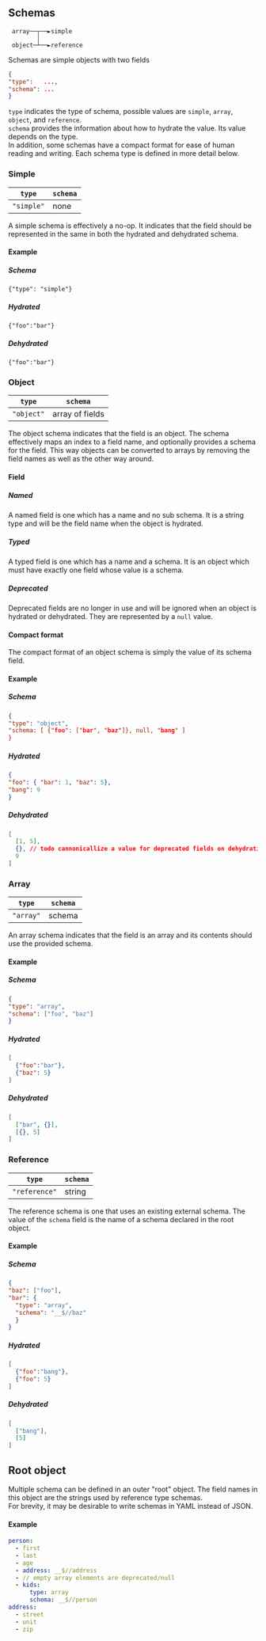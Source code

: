 
## Schemas

```
 array──┬──►simple
        │
 object─┴──►reference
```

Schemas are simple objects with two fields

```json
{
"type":   ...,
"schema": ...
}
```

`type` indicates the type of schema, possible values are `simple`, `array`, `object`, and `reference`.  
`schema` provides the information about how to hydrate the value. Its value depends on the type.  
In addition, some schemas have a compact format for ease of human reading and writing. 
Each schema type is defined in more detail below.

### Simple

| `type`     | `schema` |
| ---------- | -------- |
| `"simple"` | none     |

A simple schema is effectively a no-op. It indicates that the field should be represented in the same in both the hydrated and dehydrated schema.

#### Example

##### Schema
`{"type": "simple"}`
##### Hydrated
`{"foo":"bar"}`
##### Dehydrated
`{"foo":"bar"}`

### Object

| `type`     | `schema` |
| ---------- | -------- |
| `"object"` | array of fields |

The object schema indicates that the field is an object. The schema effectively maps an index to a field name, and optionally provides a schema for the field. This way objects can be converted to arrays by removing the field names as well as the other way around.

#### Field

##### Named

A named field is one which has a name and no sub schema. It is a string type and will be the field name when the object is hydrated.

##### Typed

A typed field is one which has a name and a schema. It is an object which must have exactly one field whose value is a schema.

##### Deprecated

Deprecated fields are no longer in use and will be ignored when an object is hydrated or dehydrated. They are represented by a `null` value.

#### Compact format

The compact format of an object schema is simply the value of its schema field.

#### Example

##### Schema
```json
{
"type": "object",
"schema: [ {"foo": ["bar", "baz"]}, null, "bang" ]
}
```
##### Hydrated
```json
{
"foo": { "bar": 1, "baz": 5},
"bang": 9
}
```
##### Dehydrated

```json
[
  [1, 5],
  {}, // todo cannonicallize a value for deprecated fields on dehydration?
  9
]
```

### Array

| `type`     | `schema` |
| ---------- | -------- |
| `"array"`  | schema   |

An array schema indicates that the field is an array and its contents should use the provided schema.

#### Example

##### Schema
```json
{
"type": "array",
"schema": ["foo", "baz"]
}
```
##### Hydrated
```json
[
  {"foo":"bar"}, 
  {"baz": 5}
]
```
##### Dehydrated
```json
[
  ["bar", {}],
  [{}, 5]
]
```

### Reference

| `type`     | `schema` |
| ---------- | -------- |
| `"reference"` | string |

The reference schema is one that uses an existing external schema. The value of the `schema` field is the name of a schema declared in the root object.

#### Example

##### Schema
```json
{
"baz": ["foo"],
"bar": {
  "type": "array",
  "schema": "__$//baz"
  }
}
```
##### Hydrated
```json
[
  {"foo":"bang"}, 
  {"foo": 5}
]
```
##### Dehydrated
```json
[
  ["bang"],
  [5]
]
```

## Root object

Multiple schema can be defined in an outer "root" object. The field names in this object are the strings used by reference type schemas.  
For brevity, it may be desirable to write schemas in YAML instead of JSON.

#### Example

```yaml
person:
  - first
  - last
  - age
  - address: __$//address
  - // empty array elements are deprecated/null
  - kids:
      type: array
      schema: __$//person
address:
  - street
  - unit
  - zip
```
